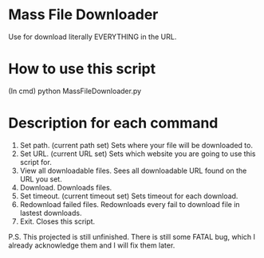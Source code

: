 # Mass File Downloader
Use for download literally EVERYTHING in the URL.

# How to use this script
(In cmd) python MassFileDownloader.py

# Description for each command
1) Set path. (current path set)
      Sets where your file will be downloaded to.
2) Set URL. (current URL set)
      Sets which website you are going to use this script for.
3) View all downloadable files.
      Sees all downloadable URL found on the URL you set.
4) Download.
      Downloads files.
5) Set timeout. (current timeout set)
      Sets timeout for each download.
6) Redownload failed files.
      Redownloads every fail to download file in lastest downloads.
7) Exit.
      Closes this script.

P.S. This projected is still unfinished. There is still some FATAL bug, which I already acknowledge them and I will fix them later.
